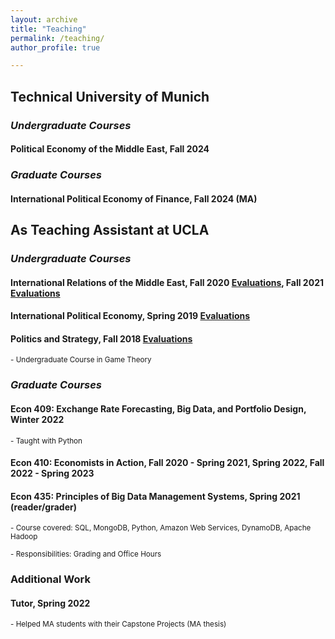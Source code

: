 ```yaml
---
layout: archive
title: "Teaching"
permalink: /teaching/
author_profile: true

---
```


## Technical University of Munich

### *Undergraduate Courses*

####  Political Economy of the Middle East, Fall 2024

### *Graduate Courses*

####  International Political Economy of Finance, Fall 2024 (MA)


## As Teaching Assistant at UCLA

### *Undergraduate Courses*


#### International Relations of the Middle East,  Fall 2020 [Evaluations](https://www.dropbox.com/sh/nqdix4fu93ipv75/AAD3M2WF-ZMH42sWPDeeyZina?dl=0), Fall 2021 [Evaluations](https://www.dropbox.com/sh/6u03m9kq1oop1ci/AABAKoa3_XfY71wUR4GCmgnMa?dl=0)


#### International Political Economy,  Spring 2019 [Evaluations](https://www.dropbox.com/sh/7trxpp8s9jamqqs/AAB-y1nIpeUsAsR_2j3_7uOea?dl=0)

#### Politics and Strategy,  Fall 2018 [Evaluations](https://www.dropbox.com/sh/e96d1fpjwh4boct/AAAQk9sZOaQcl7wnWu0KSaF6a?dl=0)

<sub>- Undergraduate Course in Game Theory</sub>

### *Graduate Courses*


#### Econ 409: Exchange Rate Forecasting, Big Data, and Portfolio Design, Winter 2022
<sub>- Taught with Python</sub>

#### Econ 410: Economists in Action, Fall 2020 - Spring 2021, Spring 2022, Fall 2022 - Spring 2023

#### Econ 435: Principles of Big Data Management Systems, Spring 2021 (reader/grader)
<sub>- Course covered: SQL, MongoDB, Python, Amazon Web Services, DynamoDB, Apache Hadoop</sub>

<sub>- Responsibilities: Grading and Office Hours</sub>

### Additional Work

#### Tutor, Spring 2022
<sub>- Helped MA students with their Capstone Projects (MA thesis)</sub>

